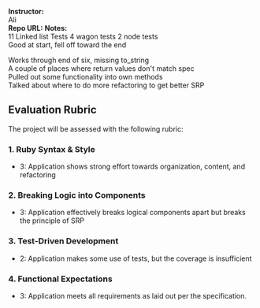 **Instructor:**  
Ali  
**Repo URL:**
**Notes:**  
11 Linked list Tests
4 wagon tests
2 node tests  
Good at start, fell off toward the end

Works through end of six, missing to_string  
A couple of places where return values don't match spec  
Pulled out some functionality into own methods  
Talked about where to do more refactoring to get better SRP


## Evaluation Rubric

The project will be assessed with the following rubric:

### 1. Ruby Syntax & Style

* 3: Application shows strong effort towards organization, content, and refactoring

### 2. Breaking Logic into Components

* 3: Application effectively breaks logical components apart but breaks the principle of SRP

### 3. Test-Driven Development

* 2: Application makes some use of tests, but the coverage is insufficient

### 4. Functional Expectations

* 3: Application meets all requirements as laid out per the specification.
